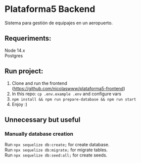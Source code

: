 # Plataforma5 Backend
Sistema para gestión de equipajes en un aeropuerto.

## Requeriments:
Node 14.x  
Postgres

## Run project:
1. Clone and run the frontend (https://github.com/nicolaswww/plataforma5-frontend)
2. In this repo: ```cp .env.example .env``` and configure vars
3. ```npm install && npm run prepare-database && npm run start```
4. Enjoy :)


## Unnecessary but useful

### Manually database creation  
Run `npx sequelize db:create;` for create database.  
Run `npx sequelize db:migrate;` for migrate tables.  
Run `npx sequelize db:seed:all;` for create seeds.  
